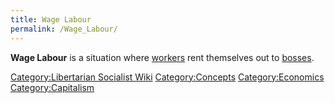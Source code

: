 ```yaml
---
title: Wage Labour
permalink: /Wage_Labour/
---
```


**Wage Labour** is a situation where [workers](Working_Class "wikilink")
rent themselves out to [bosses](Boss "wikilink").

[Category:Libertarian Socialist
Wiki](Category:Libertarian_Socialist_Wiki "wikilink")
[Category:Concepts](Category:Concepts "wikilink")
[Category:Economics](Category:Economics "wikilink")
[Category:Capitalism](Category:Capitalism "wikilink")